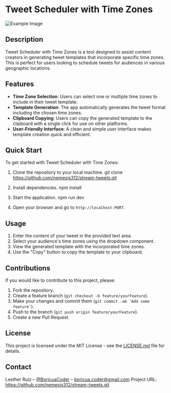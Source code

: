 # Tweet Scheduler with Time Zones

![Example Image](https://yourimageshare.com/ib/VDL7jc9vYU.webp)

## Description


Tweet Scheduler with Time Zones is a tool designed to assist content creators in generating tweet templates that incorporate specific time zones. This is perfect for users looking to schedule tweets for audiences in various geographic locations.

## Features

- **Time Zone Selection**: Users can select one or multiple time zones to include in their tweet template.
- **Template Generation**: The app automatically generates the tweet format including the chosen time zones.
- **Clipboard Copying**: Users can copy the generated template to the clipboard with a single click for use on other platforms.
- **User-Friendly Interface**: A clean and simple user interface makes template creation quick and efficient.

## Quick Start

To get started with Tweet Scheduler with Time Zones:

1. Clone the repository to your local machine.
   git clone https://github.com/nemesis312/stream-tweets.git

2. Install dependencies.
   npm install

3. Start the application.
   npm run dev

4. Open your browser and go to `http://localhost:PORT`.

## Usage

1. Enter the content of your tweet in the provided text area.
2. Select your audience's time zones using the dropdown component.
3. View the generated template with the incorporated time zones.
4. Use the "Copy" button to copy the template to your clipboard.

## Contributions

If you would like to contribute to this project, please:

1. Fork the repository.
2. Create a feature branch (`git checkout -b feature/yourFeature`).
3. Make your changes and commit them (`git commit -am 'Add some feature'`).
4. Push to the branch (`git push origin feature/yourFeature`).
5. Create a new Pull Request.

## License

This project is licensed under the MIT License - see the [LICENSE.md](LICENSE) file for details.

## Contact

Lesther Ruiz – [@BoricuaCoder](https://twitter.com/BoricuaCoder) – boricua.coder@gmail.com
Project URL: https://github.com/nemesis312/stream-tweets.git



